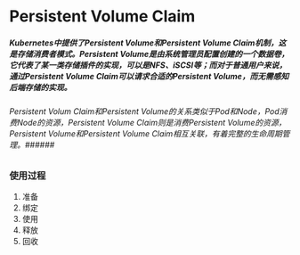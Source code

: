 # Persistent Volume Claim #
##### Kubernetes中提供了Persistent Volume和Persistent Volume Claim机制，这是存储消费者模式。Persistent Volume是由系统管理员配置创建的一个数据卷，它代表了某一类存储插件的实现，可以是NFS、iSCSI等；而对于普通用户来说，通过Persistent Volume Claim可以请求合适的Persistent Volume，而无需感知后端存储的实现。 #####
###### Persistent Volum Claim和Persistent Volume的关系类似于Pod和Node，Pod消费Node的资源，Persistent Volume Claim则是消费Persistent Volume的资源，Persistent Volume和Persistent Volume Claim相互关联，有着完整的生命周期管理。######
### 使用过程 ###
1. 准备
2. 绑定
3. 使用
4. 释放
5. 回收
